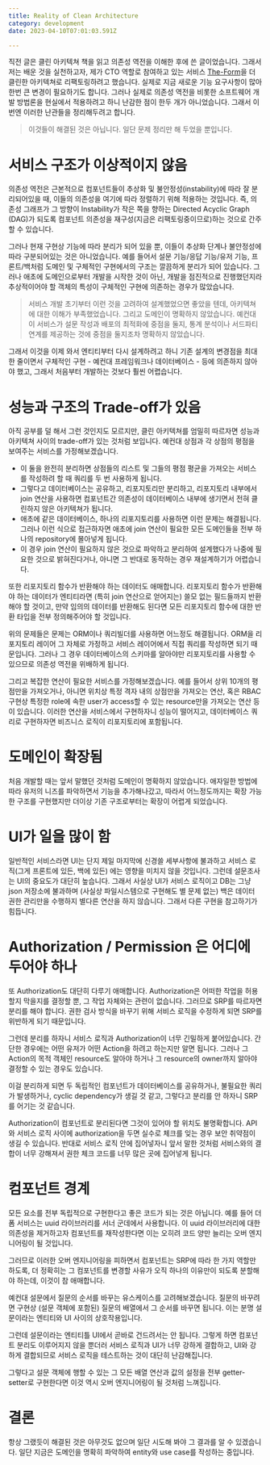 ```yaml
---
title: Reality of Clean Architecture
category: development
date: 2023-04-10T07:01:03.591Z

---
```


직전 글은 클린 아키텍쳐 책을 읽고 의존성 역전을 이해한 후에 쓴 글이었습니다. 그래서 저는 배운 것을 실천하고자, 제가 CTO 역할로 참여하고 있는 서비스 [The-Form](https://the-form.io)을 더 클린한 아키텍쳐로 리팩토링하려고 했습니다. 실제로 지금 새로운 기능 요구사항이 많아 한번 큰 변경이 필요하기도 합니다. 그러나 실제로 의존성 역전을 비롯한 소프트웨어 개발 방법론을 현실에서 적용하려고 하니 난감한 점이 한두 개가 아니었습니다. 그래서 이번엔 이러한 난관들을 정리해두려고 합니다.

> 이것들이 해결된 것은 아닙니다. 일단 문제 정리만 해 두었을 뿐입니다.

# 서비스 구조가 이상적이지 않음

의존성 역전은 근본적으로 컴포넌트들이 추상화 및 불안정성(instability)에 따라 잘 분리되어있을 때, 이들의 의존성을 여기에 따라 정렬하기 위해 적용하는 것입니다. 즉, 의존성 그래프가 그 방향이 Instability가 작은 쪽을 향하는 Directed Acyclic Graph (DAG)가 되도록 컴포넌트 의존성을 재구성(지금은 리팩토링중이므로)하는 것으로 간주할 수 있습니다.

그러나 현재 구현상 기능에 따라 분리가 되어 있을 뿐, 이들이 추상화 단계나 불안정성에 따라 구분되어있는 것은 아니었습니다. 예를 들어서 설문 기능/응답 기능/유저 기능, 프론트/백처럼 도메인 및 구체적인 구현에서의 구조는 깔끔하게 분리가 되어 있습니다. 그러나 애초에 도메인으로부터 개발을 시작한 것이 아닌, 개발을 점진적으로 진행했던지라 추상적이어야 할 객체의 특성이 구체적인 구현에 의존하는 경우가 많았습니다.

> 서비스 개발 초기부터 이런 것을 고려하여 설계했었으면 좋았을 텐데, 아키텍쳐에 대한 이해가 부족했었습니다. 그리고 도메인이 명확하지 않았습니다. 예컨대 이 서비스가 설문 작성과 배포의 최적화에 중점을 둘지, 통계 분석이나 서드파티 연계를 제공하는 것에 중점을 둘지조차 명확하지 않았습니다.

그래서 이것을 이제 와서 엔티티부터 다시 설계하려고 하니 기존 설계의 변경점을 최대한 줄이면서 구체적인 구현 - 예컨대 프레임워크나 데이터베이스 - 등에 의존하지 않아야 했고, 그래서 처음부터 개발하는 것보다 훨씬 어렵습니다.

# 성능과 구조의 Trade-off가 있음

아직 공부를 덜 해서 그런 것인지도 모르지만, 클린 아키텍쳐를 엄밀히 따르자면 성능과 아키텍쳐 사이의 trade-off가 있는 것처럼 보입니다. 예컨대 상점과 각 상점의 평점을 보여주는 서비스를 가정해보겠습니다.

- 이 둘을 완전히 분리하면 상점들의 리스트 및 그들의 평점 평균을 가져오는 서비스를 작성하려 할 때 쿼리를 두 번 사용하게 됩니다.
- 그렇다고 데이터베이스는 공유하고, 리포지토리만 분리하고, 리포지토리 내부에서 join 연산을 사용하면 컴포넌트간 의존성이 데이터베이스 내부에 생기면서 전혀 클린하지 않은 아키텍쳐가 됩니다.
- 애초에 같은 데이터베이스, 하나의 리포지토리를 사용하면 이런 문제는 해결됩니다. 그러나 이런 식으로 접근하자면 애초에 join 연산이 필요한 모든 도메인들을 전부 하나의 repository에 몰아넣게 됩니다.
- 이 경우 join 연산이 필요하지 않은 것으로 파악하고 분리하여 설계했다가 나중에 필요한 것으로 밝혀진다거나, 아니면 그 반대로 동작하는 경우 재설계하기가 어렵습니다.

또한 리포지토리 함수가 반환해야 하는 데이터도 애매합니다. 리포지토리 함수가 반환해야 하는 데이터가 엔티티라면 (특히 join 연산으로 얻어지는) 쓸모 없는 필드들까지 반환해야 할 것이고, 만약 임의의 데이터를 반환해도 된다면 모든 리포지토리 함수에 대한 반환 타입을 전부 정의해주어야 할 것입니다.

위의 문제들은 문제는 ORM이나 쿼리빌더를 사용하면 어느정도 해결됩니다. ORM을 리포지토리 레이어 그 자체로 가정하고 서비스 레이어에서 직접 쿼리를 작성하면 되기 때문입니다. 그러나 그 경우 데이터베이스의 스키마를 알아야만 리포지토리를 사용할 수 있으므로 의존성 역전을 위배하게 됩니다.

그리고 복잡한 연산이 필요한 서비스를 가정해보겠습니다. 예를 들어서 상위 10개의 평점만을 가져오거나, 아니면 위치상 특정 격자 내의 상점만을 가져오는 연산, 혹은 RBAC 구현상 특정한 role에 속한 user가 access할 수 있는 resource만을 가져오는 연산 등이 있습니다. 이러한 연산을 서비스에서 구현하자니 성능이 떨어지고, 데이터베이스 쿼리로 구현하자면 비즈니스 로직이 리포지토리에 포함됩니다.

# 도메인이 확장됨

처음 개발할 때는 앞서 말했던 것처럼 도메인이 명확하지 않았습니다. 애자일한 방법에 따라 유저의 니즈를 파악하면서 기능을 추가해나갔고, 따라서 어느정도까지는 확장 가능한 구조를 구현했지만 더이상 기존 구조로부터는 확장이 어렵게 되었습니다.

# UI가 일을 많이 함

일반적인 서비스라면 UI는 단지 제일 마지막에 신경쓸 세부사항에 불과하고 서비스 로직(그게 프론트에 있든, 백에 있든) 에는 영향을 미치지 않을 것입니다. 그런데 설문조사는 UI의 중요도가 대단히 높습니다. 그래서 사실상 UI가 서비스 로직이고 DB는 그냥 json 저장소에 불과하며 (사실상 파일시스템으로 구현해도 별 문제 없는) 백은 데이터 권한 관리만을 수행하지 별다른 연산을 하지 않습니다. 그래서 다른 구현을 참고하기가 힘듭니다.

# Authorization / Permission 은 어디에 두어야 하나

또 Authorization도 대단히 다루기 애매합니다. Authorization은 어떠한 작업을 허용할지 막을지를 결정할 뿐, 그 작업 자체와는 관련이 없습니다. 그러므로 SRP를 따르자면 분리를 해야 합니다. 권한 검사 방식을 바꾸기 위해 서비스 로직을 수정하게 되면 SRP를 위반하게 되기 때문입니다.

그런데 분리를 하자니 서비스 로직과 Authorization이 너무 긴밀하게 붙어있습니다. 간단한 경우에는 어떤 유저가 어떤 Action을 하려고 하는지만 알면 됩니다. 그러나 그 Action의 목적 객체인 resource도 알아야 하거나 그 resource의 owner까지 알아야 결정할 수 있는 경우도 있습니다.

이걸 분리하게 되면 두 독립적인 컴포넌트가 데이터베이스를 공유하거나, 불필요한 쿼리가 발생하거나, cyclic dependency가 생길 것 같고, 그렇다고 분리를 안 하자니 SRP를 어기는 것 같습니다.

Authorization이 컴포넌트로 분리된다면 그것이 있어야 할 위치도 불명확합니다. API와 서비스 로직 사이에 authorization을 두면 실수로 체크를 잊는 경우 보안 취약점이 생길 수 있습니다. 반대로 서비스 로직 안에 집어넣자니 앞서 말한 것처럼 서비스와의 결합이 너무 강해져서 권한 체크 코드를 너무 많은 곳에 집어넣게 됩니다.

# 컴포넌트 경계

모든 요소를 전부 독립적으로 구현한다고 좋은 코드가 되는 것은 아닙니다. 예를 들어 더폼 서비스는 uuid 라이브러리를 서너 군데에서 사용합니다. 이 uuid 라이브러리에 대한 의존성을 제거하고자 컴포넌트를 재작성한다면 이는 오히려 코드 양만 늘리는 오버 엔지니어링이 될 것입니다.

그러므로 이러한 오버 엔지니어링을 피하면서 컴포넌트는 SRP에 따라 한 가지 역할만 하도록, 더 정확히는 그 컴포넌트를 변경할 사유가 오직 하나의 이유만이 되도록 분할해야 하는데, 이것이 참 애매합니다.

예컨대 설문에서 질문의 순서를 바꾸는 유스케이스를 고려해보겠습니다. 질문의 바꾸려면 구현상 (설문 객체에 포함된) 질문의 배열에서 그 순서를 바꾸면 됩니다. 이는 분명 설문이라는 엔티티와 UI 사이의 상호작용입니다.

그런데 설문이라는 엔티티틀 UI에서 곧바로 건드려서는 안 됩니다. 그렇게 하면 컴포넌트 분리도 이루어지지 않을 뿐더러 서비스 로직과 UI가 너무 강하게 결합하고, UI와 강하게 결합되므로 서비스 로직을 테스트하는 것이 대단히 난감해집니다.

그렇다고 설문 객체에 행할 수 있는 그 모든 배열 연산과 값의 설정을 전부 getter-setter로 구현한다면 이것 역시 오버 엔지니어링이 될 것처럼 느껴집니다.

# 결론

항상 그랬듯이 해결된 것은 아무것도 없으며 일단 시도해 봐야 그 결과를 알 수 있겠습니다. 일단 지금은 도메인을 명확히 파악하여 entity와 use case를 작성하는 중입니다.